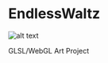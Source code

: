 # EndlessWaltz



![alt text](https://media.giphy.com/media/61Z7SCk4am19S0IelC/giphy.gif "Logo Title Text 1")


GLSL/WebGL Art Project
